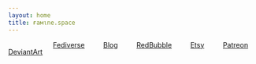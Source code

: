 ```yaml
---
layout: home
title: ғaмιne.space
---
```


<section class="section">
  <div class="container">
  <div class="columns">
    <a class="column" href="#">
      <div class="notification is-danger has-text-centered" href="https://faminefamine.deviantart.com">
        <p class="title">DeviantArt</p>
      </div>
    </a>
    <div class="column">
      <a class="notification is-warning has-text-centered" href="https://soc.ialis.me/@Famine">Fediverse</a>
    </div>
    <div class="column">
      <a class="notification is-warning has-text-centered" href="https://famine.rocks">Blog</a>
    </div>
    <div class="column">
      <a class="notification is-success has-text-centered" href="#">RedBubble</a>
    </div>
    <div class="column">
      <a class="notification is-primary has-text-centered" href="#">Etsy</a>
    </div>
    <div class="column">
      <a class="notification is-danger has-text-centered" href="#">Patreon</a>
    </div>
  </div>
  </div>
</section>
